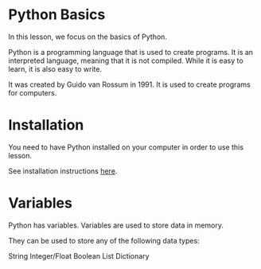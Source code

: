 # Python Basics

In this lesson, we focus on the basics of Python. 

Python is a programming language that is used to create programs. It is an interpreted language, meaning that it is not compiled. While it is easy to learn, it is also easy to write.

It was created by Guido van Rossum in 1991. It is used to create programs for computers.

# Installation

You need to have Python installed on your computer in order to use this lesson.

See installation instructions [here](https://www.python.org/downloads/).

# Variables

Python has variables. Variables are used to store data in memory.

They can be used to store any of the following data types:

String
Integer/Float
Boolean
List
Dictionary






